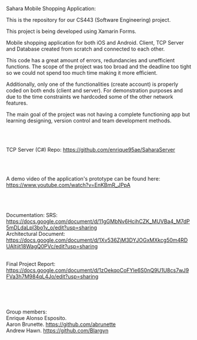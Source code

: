 Sahara Mobile Shopping Application:  

This is the repository for our CS443 (Software Engineering) project.  

This project is being developed using Xamarin Forms.

Mobile shopping application for both iOS and Android. Client, TCP Server and Database created from scratch and connected to each other. 

This code has a great amount of errors, redundancies and unefficient functions. The scope of the project was too broad and the deadline too tight so we could not spend too much time making it more efficient. 

Additionally, only one of the functionalities (create account) is properly coded on both ends (client and server). For demonstration purposes and due to the time constraints we hardcoded some of the other network features. 

The main goal of the project was not having a complete functioning app but learning designing, version control and team development methods. 

</br></br>

TCP Server (C#) Repo: https://github.com/enrique95ae/SaharaServer

</br></br>

A demo video of the application's prototype can be found here: https://www.youtube.com/watch?v=EnKBmR_JPpA

</br></br></br>
Documentation:
SRS:   https://docs.google.com/document/d/11gGMbNv6HcihCZK_MUVBa4_M7dP5mDLdaLpl3bo1v_o/edit?usp=sharing </br>
Architectural Document:   https://docs.google.com/document/d/1Xv536ZjM3DYJOGxMXkcg50m4RDUAItjit18WagQ0PVc/edit?usp=sharing </br></br>



Final Project Report: https://docs.google.com/document/d/1zOekqoCoFYle6S0nQ9U1U8cs7wJ9FVa3h7M984qL4Jo/edit?usp=sharing

</br></br></br>

Group members:  
Enrique Alonso Esposito. </br>
Aaron Brunette.  https://github.com/abrunette </br>
Andrew Hawn.  https://github.com/Blargyn</br>
